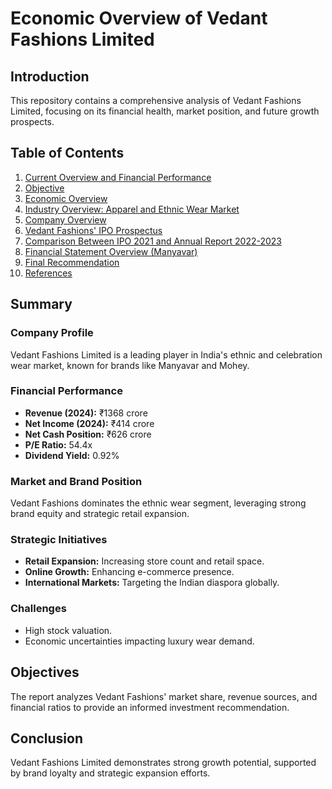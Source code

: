 # Economic Overview of Vedant Fashions Limited

## Introduction

This repository contains a comprehensive analysis of Vedant Fashions Limited, focusing on its financial health, market position, and future growth prospects.

## Table of Contents

1. [Current Overview and Financial Performance](#current-overview-and-financial-performance)
2. [Objective](#objective)
3. [Economic Overview](#economic-overview)
4. [Industry Overview: Apparel and Ethnic Wear Market](#industry-overview-apparel-and-ethnic-wear-market)
5. [Company Overview](#company-overview)
6. [Vedant Fashions' IPO Prospectus](#vedant-fashions-ipo-prospectus)
7. [Comparison Between IPO 2021 and Annual Report 2022-2023](#comparison-between-ipo-2021-and-annual-report-2022-2023)
8. [Financial Statement Overview (Manyavar)](#financial-statement-overview-manyavar)
9. [Final Recommendation](#final-recommendation)
10. [References](#references)

## Summary

### Company Profile

Vedant Fashions Limited is a leading player in India's ethnic and celebration wear market, known for brands like Manyavar and Mohey.

### Financial Performance

- **Revenue (2024):** ₹1368 crore
- **Net Income (2024):** ₹414 crore
- **Net Cash Position:** ₹626 crore
- **P/E Ratio:** 54.4x
- **Dividend Yield:** 0.92%

### Market and Brand Position

Vedant Fashions dominates the ethnic wear segment, leveraging strong brand equity and strategic retail expansion.

### Strategic Initiatives

- **Retail Expansion:** Increasing store count and retail space.
- **Online Growth:** Enhancing e-commerce presence.
- **International Markets:** Targeting the Indian diaspora globally.

### Challenges

- High stock valuation.
- Economic uncertainties impacting luxury wear demand.

## Objectives

The report analyzes Vedant Fashions' market share, revenue sources, and financial ratios to provide an informed investment recommendation.

## Conclusion

Vedant Fashions Limited demonstrates strong growth potential, supported by brand loyalty and strategic expansion efforts.
